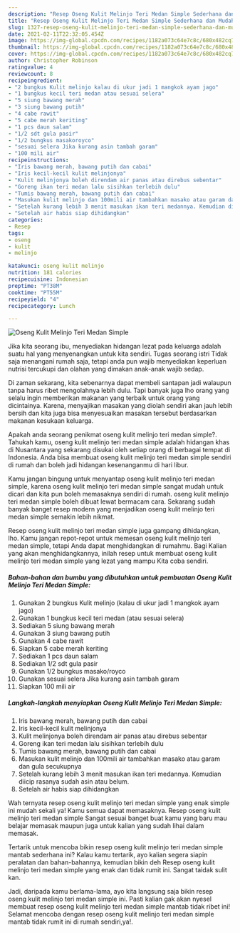 ```yaml
---
description: "Resep Oseng Kulit Melinjo Teri Medan Simple Sederhana dan Mudah Dibuat"
title: "Resep Oseng Kulit Melinjo Teri Medan Simple Sederhana dan Mudah Dibuat"
slug: 1327-resep-oseng-kulit-melinjo-teri-medan-simple-sederhana-dan-mudah-dibuat
date: 2021-02-11T22:32:05.454Z
image: https://img-global.cpcdn.com/recipes/1182a073c64e7c8c/680x482cq70/oseng-kulit-melinjo-teri-medan-simple-foto-resep-utama.jpg
thumbnail: https://img-global.cpcdn.com/recipes/1182a073c64e7c8c/680x482cq70/oseng-kulit-melinjo-teri-medan-simple-foto-resep-utama.jpg
cover: https://img-global.cpcdn.com/recipes/1182a073c64e7c8c/680x482cq70/oseng-kulit-melinjo-teri-medan-simple-foto-resep-utama.jpg
author: Christopher Robinson
ratingvalue: 4
reviewcount: 8
recipeingredient:
- "2 bungkus Kulit melinjo kalau di ukur jadi 1 mangkok ayam jago"
- "1 bungkus kecil teri medan atau sesuai selera"
- "5 siung bawang merah"
- "3 siung bawang putih"
- "4 cabe rawit"
- "5 cabe merah keriting"
- "1 pcs daun salam"
- "1/2 sdt gula pasir"
- "1/2 bungkus masakoroyco"
- "sesuai selera Jika kurang asin tambah garam"
- "100 mili air"
recipeinstructions:
- "Iris bawang merah, bawang putih dan cabai"
- "Iris kecil-kecil kulit melinjonya"
- "Kulit melinjonya boleh direndam air panas atau direbus sebentar"
- "Goreng ikan teri medan lalu sisihkan terlebih dulu"
- "Tumis bawang merah, bawang putih dan cabai"
- "Masukan kulit melinjo dan 100mili air tambahkan masako atau garam dan gula secukupnya"
- "Setelah kurang lebih 3 menit masukan ikan teri medannya. Kemudian diicip rasanya sudah asin atau belum."
- "Setelah air habis siap dihidangkan"
categories:
- Resep
tags:
- oseng
- kulit
- melinjo

katakunci: oseng kulit melinjo 
nutrition: 181 calories
recipecuisine: Indonesian
preptime: "PT38M"
cooktime: "PT55M"
recipeyield: "4"
recipecategory: Lunch

---
```



![Oseng Kulit Melinjo Teri Medan Simple](https://img-global.cpcdn.com/recipes/1182a073c64e7c8c/680x482cq70/oseng-kulit-melinjo-teri-medan-simple-foto-resep-utama.jpg)

Jika kita seorang ibu, menyediakan hidangan lezat pada keluarga adalah suatu hal yang menyenangkan untuk kita sendiri. Tugas seorang istri Tidak saja menangani rumah saja, tetapi anda pun wajib menyediakan keperluan nutrisi tercukupi dan olahan yang dimakan anak-anak wajib sedap.

Di zaman  sekarang, kita sebenarnya dapat membeli santapan jadi walaupun tanpa harus ribet mengolahnya lebih dulu. Tapi banyak juga lho orang yang selalu ingin memberikan makanan yang terbaik untuk orang yang dicintainya. Karena, menyajikan masakan yang diolah sendiri akan jauh lebih bersih dan kita juga bisa menyesuaikan masakan tersebut berdasarkan makanan kesukaan keluarga. 



Apakah anda seorang penikmat oseng kulit melinjo teri medan simple?. Tahukah kamu, oseng kulit melinjo teri medan simple adalah hidangan khas di Nusantara yang sekarang disukai oleh setiap orang di berbagai tempat di Indonesia. Anda bisa membuat oseng kulit melinjo teri medan simple sendiri di rumah dan boleh jadi hidangan kesenanganmu di hari libur.

Kamu jangan bingung untuk menyantap oseng kulit melinjo teri medan simple, karena oseng kulit melinjo teri medan simple sangat mudah untuk dicari dan kita pun boleh memasaknya sendiri di rumah. oseng kulit melinjo teri medan simple boleh dibuat lewat bermacam cara. Sekarang sudah banyak banget resep modern yang menjadikan oseng kulit melinjo teri medan simple semakin lebih nikmat.

Resep oseng kulit melinjo teri medan simple juga gampang dihidangkan, lho. Kamu jangan repot-repot untuk memesan oseng kulit melinjo teri medan simple, tetapi Anda dapat menghidangkan di rumahmu. Bagi Kalian yang akan menghidangkannya, inilah resep untuk membuat oseng kulit melinjo teri medan simple yang lezat yang mampu Kita coba sendiri.

<!--inarticleads1-->

##### Bahan-bahan dan bumbu yang dibutuhkan untuk pembuatan Oseng Kulit Melinjo Teri Medan Simple:

1. Gunakan 2 bungkus Kulit melinjo (kalau di ukur jadi 1 mangkok ayam jago)
1. Gunakan 1 bungkus kecil teri medan (atau sesuai selera)
1. Sediakan 5 siung bawang merah
1. Gunakan 3 siung bawang putih
1. Gunakan 4 cabe rawit
1. Siapkan 5 cabe merah keriting
1. Sediakan 1 pcs daun salam
1. Sediakan 1/2 sdt gula pasir
1. Gunakan 1/2 bungkus masako/royco
1. Gunakan sesuai selera Jika kurang asin tambah garam
1. Siapkan 100 mili air




<!--inarticleads2-->

##### Langkah-langkah menyiapkan Oseng Kulit Melinjo Teri Medan Simple:

1. Iris bawang merah, bawang putih dan cabai
1. Iris kecil-kecil kulit melinjonya
1. Kulit melinjonya boleh direndam air panas atau direbus sebentar
1. Goreng ikan teri medan lalu sisihkan terlebih dulu
1. Tumis bawang merah, bawang putih dan cabai
1. Masukan kulit melinjo dan 100mili air tambahkan masako atau garam dan gula secukupnya
1. Setelah kurang lebih 3 menit masukan ikan teri medannya. Kemudian diicip rasanya sudah asin atau belum.
1. Setelah air habis siap dihidangkan




Wah ternyata resep oseng kulit melinjo teri medan simple yang enak simple ini mudah sekali ya! Kamu semua dapat memasaknya. Resep oseng kulit melinjo teri medan simple Sangat sesuai banget buat kamu yang baru mau belajar memasak maupun juga untuk kalian yang sudah lihai dalam memasak.

Tertarik untuk mencoba bikin resep oseng kulit melinjo teri medan simple mantab sederhana ini? Kalau kamu tertarik, ayo kalian segera siapin peralatan dan bahan-bahannya, kemudian bikin deh Resep oseng kulit melinjo teri medan simple yang enak dan tidak rumit ini. Sangat taidak sulit kan. 

Jadi, daripada kamu berlama-lama, ayo kita langsung saja bikin resep oseng kulit melinjo teri medan simple ini. Pasti kalian gak akan nyesel membuat resep oseng kulit melinjo teri medan simple mantab tidak ribet ini! Selamat mencoba dengan resep oseng kulit melinjo teri medan simple mantab tidak rumit ini di rumah sendiri,ya!.

